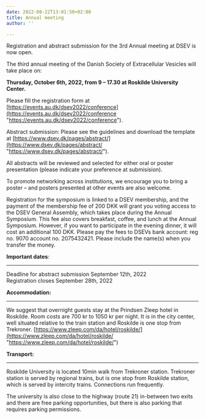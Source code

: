 ```yaml
---
date: 2022-08-22T13:01:50+02:00
title: Annual meeting
author: ''

---
```

Registration and abstract submission for the 3rd Annual meeting at DSEV is now open. 

The third annual meeting of the Danish Society of Extracellular Vesicles will take place on:

**Thursday, October 6th, 2022, from 9 – 17.30 at Roskilde University Center.**

Please fill the registration form at [https://events.au.dk/dsev2022/conference](https://events.au.dk/dsev2022/conference "https://events.au.dk/dsev2022/conference").

Abstract submission: Please see the guidelines and download the template at [https://www.dsev.dk/pages/abstract/](https://www.dsev.dk/pages/abstract/ "https://www.dsev.dk/pages/abstract/").

All abstracts will be reviewed and selected for either oral or poster presentation (please indicate your preference at submisision).

To promote networking across institutions, we encourage you to bring a poster – and posters presented at other events are also welcome.

Registration for the symposium is linked to a DSEV membership, and the payment of the membership fee of 200 DKK will grant you voting access to the DSEV General Assembly, which takes place during the Annual Symposium. This fee also covers breakfast, coffee, and lunch at the Annual Symposium. However, if you want to participate in the evening dinner, it will cost an additional 100 DKK. Please pay the fees to DSEVs bank account: reg no. 9070 account no. 2075432421. Please include the name(s) when you transfer the money.

**Important dates**:

***

Deadline for abstract submission September 12th, 2022  
Registration closes September 28th, 2022

**Accommodation:** 

***

We suggest that overnight guests stay at the Prindsen Zleep hotel in Roskilde. Room costs are 700 kr to 1050 kr per night. It is in the city center, well situated relative to the train station and Roskilde is one stop from Trekroner. [https://www.zleep.com/da/hotel/roskilde/](https://www.zleep.com/da/hotel/roskilde/ "https://www.zleep.com/da/hotel/roskilde/")

**Transport:**

***

Roskilde University is located 10min walk from Trekroner station. Trekroner station is served by regional trains, but is one stop from Roskilde station, which is served by intercity trains. Connections run frequently. 

The university is also close to the highway (route 21) in-between two exits and there are free parking opportunities, but there is also parking that requires parking permissions.